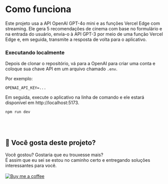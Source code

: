 # Como funciona
Este projeto usa a API OpenAI GPT-4o mini e as funções Vercel Edge com streaming. Ele gera 5 recomendações de cinema com base no formulário e na entrada do usuário, envia-o à API GPT-3 por meio de uma função Vercel Edge e, em seguida, transmite a resposta de volta para o aplicativo.

### Executando localmente
Depois de clonar o repositório, vá para a OpenAI para criar uma conta e coloque sua chave API em um arquivo chamado `.env`.

Por exemplo:

`OPENAI_API_KEY=...`

Em seguida, execute o aplicativo na linha de comando e ele estará disponível em http://localhost:5173.

`npm run dev`

<br>
<br>

## 🌹 Você gosta deste projeto?
Você gostou? Gostaria que eu trouxesse mais? <br> É assim que eu sei se estou no caminho certo e entregando soluções interessantes para você.
<br>
<br>
[![Buy me a coffee](/src/lib/bmc-button.svg)](https://bmc.link/hsnrique)
